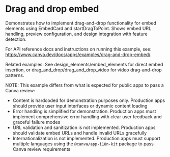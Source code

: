 # Drag and drop embed

Demonstrates how to implement drag-and-drop functionality for embed elements using EmbedCard and startDragToPoint. Shows embed URL handling, preview configuration, and design integration with feature detection.

For API reference docs and instructions on running this example, see: <https://www.canva.dev/docs/apps/examples/drag-and-drop-embed/>.

Related examples: See design_elements/embed_elements for direct embed insertion, or drag_and_drop/drag_and_drop_video for video drag-and-drop patterns.

NOTE: This example differs from what is expected for public apps to pass a Canva review:

- Content is hardcoded for demonstration purposes only. Production apps should provide user input interfaces or dynamic content loading
- Error handling is simplified for demonstration. Production apps must implement comprehensive error handling with clear user feedback and graceful failure modes
- URL validation and sanitization is not implemented. Production apps should validate embed URLs and handle invalid URLs gracefully
- Internationalization is not implemented. Production apps must support multiple languages using the `@canva/app-i18n-kit` package to pass Canva review requirements
